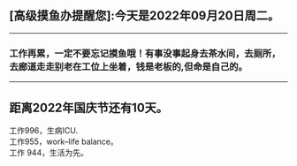 ## [高级摸鱼办提醒您]:今天是2022年09月20日周二。
---
### 工作再累，一定不要忘记摸鱼哦！有事没事起身去茶水间，去厕所，去廊道走走别老在工位上坐着，钱是老板的,但命是自己的。
---
距离2022年国庆节还有10天。  
---
工作996，生病ICU.  
工作955，work–life balance。  
工作 944，生活为先。